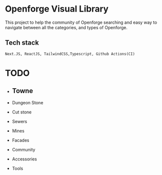 # Openforge Visual Library

This project to help the community of Openforge searching and easy way to navigate between all the categories, and types of Openforge.


## Tech stack

`Next.JS, ReactJS, TailwindCSS,Typescript, Github Actions(CI)`



# TODO


- Towne
    -

- Dungeon Stone

- Cut stone

- Sewers

- Mines

- Facades

- Community

- Accessories

- Tools
